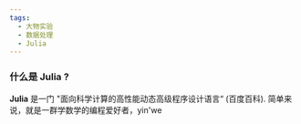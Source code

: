 ```yaml
---
tags:
  - 大物实验
  - 数据处理
  - Julia
---
```

### 什么是 Julia ?

**Julia** 是一门 "面向科学计算的高性能动态高级程序设计语言“ (百度百科). 
简单来说，就是一群学数学的编程爱好者，yin'we